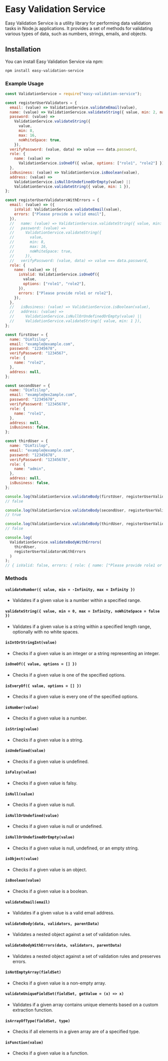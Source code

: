 # Easy Validation Service

Easy Validation Service is a utility library for performing data validation tasks in Node.js applications. It provides a set of methods for validating various types of data, such as numbers, strings, emails, and objects.

## Installation

You can install Easy Validation Service via npm:

```bash
npm install easy-validation-service
```

### Example Usage

```javascript
const ValidationService = require("easy-validation-service");

const registerUserValidators = {
  email: (value) => ValidationService.validateEmail(value),
  name: (value) => ValidationService.validateString({ value, min: 2, max: 25 }),
  password: (value) =>
    ValidationService.validateString({
      value,
      min: 8,
      max: 16,
      noWhiteSpace: true,
    }),
  verifyPassword: (value, data) => value === data.password,
  role: {
    name: (value) =>
      ValidationService.isOneOf({ value, options: ["role1", "role2"] }),
  },
  isBusiness: (value) => ValidationService.isBoolean(value),
  address: (value) =>
    ValidationService.isNullOrUndefinedOrEmpty(value) ||
    ValidationService.validateString({ value, min: 1 }),
};

const registerUserValidatorsWithErrors = {
  email: (value) => ({
    isValid: ValidationService.validateEmail(value),
    errors: ["Please provide a valid email"],
  }),
  //   name: (value) => ValidationService.validateString({ value, min: 2, max: 25 }),
  //   password: (value) =>
  //     ValidationService.validateString({
  //       value,
  //       min: 8,
  //       max: 16,
  //       noWhiteSpace: true,
  //     }),
  //   verifyPassword: (value, data) => value === data.password,
  role: {
    name: (value) => ({
      isValid: ValidationService.isOneOf({
        value,
        options: ["role1", "role2"],
      }),
      errors: ["Please provide role1 or role2"],
    }),
  },
  //   isBusiness: (value) => ValidationService.isBoolean(value),
  //   address: (value) =>
  //     ValidationService.isNullOrUndefinedOrEmpty(value) ||
  //     ValidationService.validateString({ value, min: 1 }),
};

const firstUser = {
  name: "DimTzilop",
  email: "example@example.com",
  password: "12345678",
  verifyPassword: "1234567",
  role: {
    name: "role2",
  },
  address: null,
};

const secondUser = {
  name: "DimTzilop",
  email: "example@ex2ample.com",
  password: "12345678",
  verifyPassword: "12345678",
  role: {
    name: "role1",
  },
  address: null,
  isBusiness: false,
};

const thirdUser = {
  name: "DimTzilop",
  email: "example@example.com",
  password: "12345678",
  verifyPassword: "12345678",
  role: {
    name: "admin",
  },
  address: null,
  isBusiness: false,
};

console.log(ValidationService.validateBody(firstUser, registerUserValidators));
// false

console.log(ValidationService.validateBody(secondUser, registerUserValidators));
// true

console.log(ValidationService.validateBody(thirdUser, registerUserValidators));
// false

console.log(
  ValidationService.validateBodyWithErrors(
    thirdUser,
    registerUserValidatorsWithErrors
  )
);
// { isValid: false, errors: { role: { name: ["Please provide role1 or role2"] } } }
```

### Methods

#### `validateNumber({ value, min = -Infinity, max = Infinity })`

- Validates if a given value is a number within a specified range.

#### `validateString({ value, min = 0, max = Infinity, noWhiteSpace = false })`

- Validates if a given value is a string within a specified length range, optionally with no white spaces.

#### `isIntOrStringInt(value)`

- Checks if a given value is an integer or a string representing an integer.

#### `isOneOf({ value, options = [] })`

- Checks if a given value is one of the specified options.

#### `isEveryOf({ value, options = [] })`

- Checks if a given value is every one of the specified options.

#### `isNumber(value)`

- Checks if a given value is a number.

#### `isString(value)`

- Checks if a given value is a string.

#### `isUndefined(value)`

- Checks if a given value is undefined.

#### `isFalsy(value)`

- Checks if a given value is falsy.

#### `isNull(value)`

- Checks if a given value is null.

#### `isNullOrUndefined(value)`

- Checks if a given value is null or undefined.

#### `isNullOrUndefinedOrEmpty(value)`

- Checks if a given value is null, undefined, or an empty string.

#### `isObject(value)`

- Checks if a given value is an object.

#### `isBoolean(value)`

- Checks if a given value is a boolean.

#### `validateEmail(email)`

- Validates if a given value is a valid email address.

#### `validateBody(data, validators, parentData)`

- Validates a nested object against a set of validation rules.

#### `validateBodyWithErrors(data, validators, parentData)`

- Validates a nested object against a set of validation rules and preserves errors.

#### `isNotEmptyArray(fieldSet)`

- Checks if a given value is a non-empty array.

#### `validateUniqueFieldSet(fieldSet, getValue = (x) => x)`

- Validates if a given array contains unique elements based on a custom extraction function.

#### `isArrayOfType(fieldSet, type)`

- Checks if all elements in a given array are of a specified type.

#### `isFunction(value)`

- Checks if a given value is a function.

